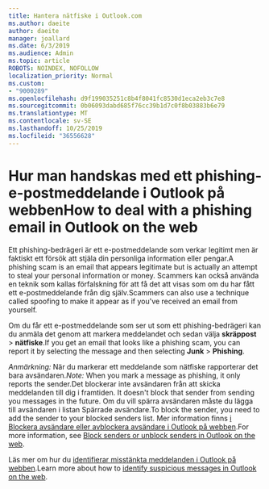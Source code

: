 ```yaml
---
title: Hantera nätfiske i Outlook.com
ms.author: daeite
author: daeite
manager: joallard
ms.date: 6/3/2019
ms.audience: Admin
ms.topic: article
ROBOTS: NOINDEX, NOFOLLOW
localization_priority: Normal
ms.custom:
- "9000289"
ms.openlocfilehash: d9f199035251c8b4f8041fc8530d1eca2eb3c7e8
ms.sourcegitcommit: 0b06093dabd685f76cc39b1d7c0f8b03883b6e79
ms.translationtype: MT
ms.contentlocale: sv-SE
ms.lasthandoff: 10/25/2019
ms.locfileid: "36556628"
---
```

# <a name="how-to-deal-with-a-phishing-email-in-outlook-on-the-web"></a><span data-ttu-id="7894e-102">Hur man handskas med ett phishing-e-postmeddelande i Outlook på webben</span><span class="sxs-lookup"><span data-stu-id="7894e-102">How to deal with a phishing email in Outlook on the web</span></span>

<span data-ttu-id="7894e-103">Ett phishing-bedrägeri är ett e-postmeddelande som verkar legitimt men är faktiskt ett försök att stjäla din personliga information eller pengar.</span><span class="sxs-lookup"><span data-stu-id="7894e-103">A phishing scam is an email that appears legitimate but is actually an attempt to steal your personal information or money.</span></span> <span data-ttu-id="7894e-104">Scammers kan också använda en teknik som kallas förfalskning för att få det att visas som om du har fått ett e-postmeddelande från dig själv.</span><span class="sxs-lookup"><span data-stu-id="7894e-104">Scammers can also use a technique called spoofing to make it appear as if you've received an email from yourself.</span></span>

<span data-ttu-id="7894e-105">Om du får ett e-postmeddelande som ser ut som ett phishing-bedrägeri kan du anmäla det genom att markera meddelandet och sedan välja **skräppost** > **nätfiske**.</span><span class="sxs-lookup"><span data-stu-id="7894e-105">If you get an email that looks like a phishing scam, you can report it by selecting the message and then selecting **Junk** > **Phishing**.</span></span>

<span data-ttu-id="7894e-106">*Anmärkning:* När du markerar ett meddelande som nätfiske rapporterar det bara avsändaren.</span><span class="sxs-lookup"><span data-stu-id="7894e-106">*Note:* When you mark a message as phishing, it only reports the sender.</span></span><span data-ttu-id="7894e-107">Det blockerar inte avsändaren från att skicka meddelanden till dig i framtiden.</span><span class="sxs-lookup"><span data-stu-id="7894e-107"> It doesn't block that sender from sending you messages in the future.</span></span> <span data-ttu-id="7894e-108">Om du vill spärra avsändaren måste du lägga till avsändaren i listan Spärrade avsändare.</span><span class="sxs-lookup"><span data-stu-id="7894e-108">To block the sender, you need to add the sender to your blocked senders list.</span></span> <span data-ttu-id="7894e-109">Mer information finns [i Blockera avsändare eller avblockera avsändare i Outlook på webben](https://support.office.com/article/9bf812d4-6995-4d19-901a-76d6e26939b0).</span><span class="sxs-lookup"><span data-stu-id="7894e-109">For more information, see [Block senders or unblock senders in Outlook on the web](https://support.office.com/article/9bf812d4-6995-4d19-901a-76d6e26939b0).</span></span>

<span data-ttu-id="7894e-110">Läs mer om hur du [identifierar misstänkta meddelanden i Outlook på webben](https://support.office.com/article/3d44102b-6ce3-4f7c-a359-b623bec82206).</span><span class="sxs-lookup"><span data-stu-id="7894e-110">Learn more about how to [identify suspicious messages in Outlook on the web](https://support.office.com/article/3d44102b-6ce3-4f7c-a359-b623bec82206).</span></span>